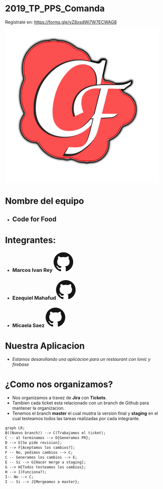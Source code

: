 # 2019_TP_PPS_Comanda

Registrate en: https://forms.gle/yZ8xsdWj7W7ECWAG8

![Logo Code for Food](icono_1.png)

# Nombre del equipo
- ## Code for Food

# Integrantes:
 - ### Marcos Ivan Rey [![](github.png)](https://github.com/marcos514  "marcos514")
 - ### Ezequiel Mahafud[![](github.png)](https://github.com/Skieel  "Skieel")
 - ### Micaela Saez  [![](github.png)](https://github.com/micaasaezz "micaasaezz")

# Nuestra Aplicacion
- *Estamos desarollando una aplicacion para un restaurant con Ionic y firebase*

# ¿Como nos organizamos?
- Nos organizamos a travez de **Jira** con **Tickets**.
- Tambien cada ticket esta relacionado con un branch de Github para mantener la organizacion.
- Tenemos el branch **master** el cual mustra la version final y **staging** en el cual testeamos todos las tareas realizadas por cada integrante.

```mermaid
graph LR;
B((Nuevo branch)) --> C(Trabajamos el ticket);
C -- al terminamos --> D{Generamos PR};
D --> E[Se pide revision];
E --> F[Aceptamos los cambios?];
F -- No, pedimos cambios --> C;
C -- Generamos los cambios --> E;
E -- Si --> G[Hacer merge a staging];
G --> H{Todos testeamos los cambios};
H --> I(Funciona?);
I-- No --> C;
I -- Si --> J{Mergeamos a master};
```